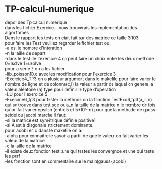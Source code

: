 # TP-calcul-numerique
depot des Tp calcul numerique  
dans les fichier Exercice... vous trouverais les implementation des algorithmes  
Dans le rapport les tests on etait fait sur des matrice de taille 3:103  
pour faire les Test veuillez regarder le fichier test ou:  
  -a est le nombre d'interation   
  -n la taille de depart  
  -dans le test de l'exercice 4 on peut faire un choix entre les deux methode 0=lsolve 1=usolve  
  pour la serie 2 on a les fichier:  
    -lib_poisson1D.c avec les modification pour l'exercice 3  
    -Exercice4_TP3 on a plusieur argument dans le makefile pour faire varier le nombre de ligne et de colonne(c,l) la valeur a partir de laquel on genere la valeur aleatoire (a) type pour definir le type d'operation  
    -LU pour l'exercice 5  
    -Exercice6_tp3 pour tester la methode on la fonction TestExo6_tp3(a_n,n) qui se trouve dans test.sce ou a_n la taille de la matrice n le nombre de fois qu'on fait varier epsilon (entre 5 et 5*10^-n) pour que la methode de gauss-seidel ou jacobi marche il faut:  
      -si la matrice  est symétrique définie positive1 ;  
      -si A est à diagonale strictement dominante.  
pour jacobi en c dans le makefile on a:  
  -alpha pour connaitre le savoir a partir de quelle valeur on fait varier les valeur de la matrice  
  -c la taille de la matrice  
  -il existe deux fonction test :une qui testes les convergnce et une qui teste les perf  
  -les fonction sont en commentaire sur le main(gauss-jacobi)
    
